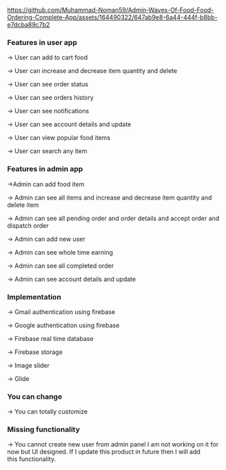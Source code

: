 https://github.com/Muhammad-Noman59/Admin-Waves-Of-Food-Food-Ordering-Complete-App/assets/164490322/647ab9e8-6a44-444f-b8bb-e7dcba89c7b2


<h3 align="left">Features in user app</h3>


-> User can add to cart food

-> User can increase and decrease item quantity and delete

-> User can see order status

-> User can see orders history 

-> User can see notifications

-> User can see account details and update

-> User can view popular food items 

-> User can search any item



<h3 align="left">Features in admin app</h3


->Admin can add food item

-> Admin can see all items and increase and decrease item quantity and delete item

-> Admin can see all pending order and order details and accept order and dispatch order 

-> Admin can add new user

-> Admin can see whole time earning

-> Admin can see all completed order 

-> Admin can see account details and update 


<h3 align="left">Implementation</h3

-> Gmail authentication using firebase

-> Google authentication using firebase

-> Firebase real time database

-> Firebase storage

-> Image slider

-> Glide 


<h3 align="left">You can change</h3

-> You can totally customize


<h3 align="left">Missing functionality</h3

-> You cannot create new user from admin panel I am not working on it for now but UI designed. If I update this product in future then I will add this functionality.
